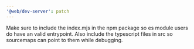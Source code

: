 ```yaml
---
'@web/dev-server': patch
---
```


Make sure to include the index.mjs in the npm package so es module users do have an valid entrypoint. Also include the typescript files in src so sourcemaps can point to them while debugging.
